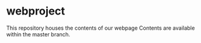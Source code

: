 # webproject
This repository houses the contents of our webpage
Contents are available within the master branch.
